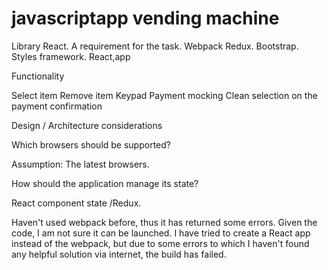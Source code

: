 # javascriptapp vending machine

Library
React. A requirement for the task. 
Webpack
Redux.
Bootstrap. Styles framework.
React,app


Functionality

Select item
Remove item
Keypad
Payment mocking
Clean selection on the payment confirmation

Design / Architecture considerations

Which browsers should be supported?

Assumption: The latest browsers.

How should the application manage its state?

React component state /Redux.

Haven't used webpack before, thus it has returned some errors. Given the code, I am not sure it can be launched. I have tried to create a React app instead of the webpack, but due to some errors to which I haven't found any helpful solution via internet, the build has failed.

